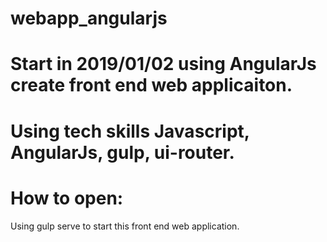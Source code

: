 # webapp_angularjs

# Start in 2019/01/02 using AngularJs create front end web applicaiton.

# Using tech skills Javascript, AngularJs, gulp, ui-router.

# How to open:
Using gulp serve to start this front end web application.

